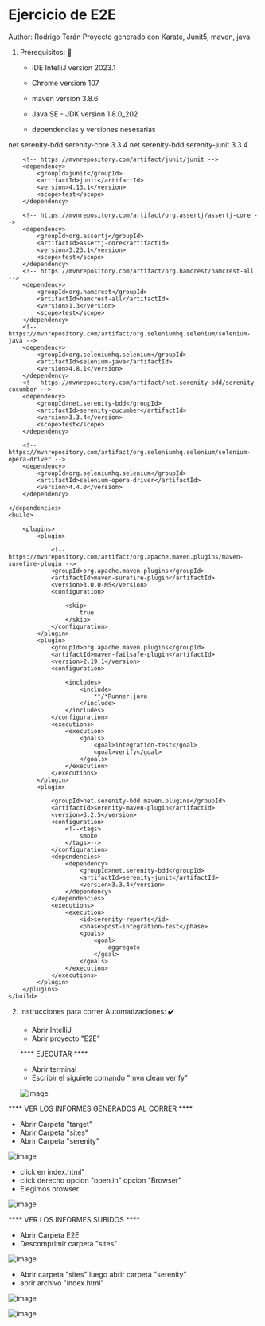 # Ejercicio de E2E 
Author: Rodrigo Terán
Proyecto generado con Karate, Junit5, maven, java 

1. Prerequisitos: 📃
   -  IDE IntelliJ version 2023.1
   -  Chrome versiom 107
   -  maven version 3.8.6
   -  Java SE - JDK version 1.8.0_202
  
   -  dependencias y versiones nesesarias
<dependencies>
        <!-- https://mvnrepository.com/artifact/net.serenity-bdd/serenity-core -->
        <dependency>
            <groupId>net.serenity-bdd</groupId>
            <artifactId>serenity-core</artifactId>
            <version>3.3.4</version>
        </dependency>
        <!-- https://mvnrepository.com/artifact/net.serenity-bdd/serenity-junit -->
        <dependency>
            <groupId>net.serenity-bdd</groupId>
            <artifactId>serenity-junit</artifactId>
            <version>3.3.4</version>
        </dependency>

        <!-- https://mvnrepository.com/artifact/junit/junit -->
        <dependency>
            <groupId>junit</groupId>
            <artifactId>junit</artifactId>
            <version>4.13.1</version>
            <scope>test</scope>
        </dependency>

        <!-- https://mvnrepository.com/artifact/org.assertj/assertj-core -->
        <dependency>
            <groupId>org.assertj</groupId>
            <artifactId>assertj-core</artifactId>
            <version>3.23.1</version>
            <scope>test</scope>
        </dependency>
        <!-- https://mvnrepository.com/artifact/org.hamcrest/hamcrest-all -->
        <dependency>
            <groupId>org.hamcrest</groupId>
            <artifactId>hamcrest-all</artifactId>
            <version>1.3</version>
            <scope>test</scope>
        </dependency>
        <!-- https://mvnrepository.com/artifact/org.seleniumhq.selenium/selenium-java -->
        <dependency>
            <groupId>org.seleniumhq.selenium</groupId>
            <artifactId>selenium-java</artifactId>
            <version>4.8.1</version>
        </dependency>
        <!-- https://mvnrepository.com/artifact/net.serenity-bdd/serenity-cucumber -->
        <dependency>
            <groupId>net.serenity-bdd</groupId>
            <artifactId>serenity-cucumber</artifactId>
            <version>3.3.4</version>
            <scope>test</scope>
        </dependency>

        <!-- https://mvnrepository.com/artifact/org.seleniumhq.selenium/selenium-opera-driver -->
        <dependency>
            <groupId>org.seleniumhq.selenium</groupId>
            <artifactId>selenium-opera-driver</artifactId>
            <version>4.4.0</version>
        </dependency>

    </dependencies>
    <build>

        <plugins>
            <plugin>

                <!-- https://mvnrepository.com/artifact/org.apache.maven.plugins/maven-surefire-plugin -->
                <groupId>org.apache.maven.plugins</groupId>
                <artifactId>maven-surefire-plugin</artifactId>
                <version>3.0.0-M5</version>
                <configuration>

                    <skip>
                        true
                    </skip>
                </configuration>
            </plugin>
            <plugin>
                <groupId>org.apache.maven.plugins</groupId>
                <artifactId>maven-failsafe-plugin</artifactId>
                <version>2.19.1</version>
                <configuration>

                    <includes>
                        <include>
                            **/*Runner.java
                        </include>
                    </includes>
                </configuration>
                <executions>
                    <execution>
                        <goals>
                            <goal>integration-test</goal>
                            <goal>verify</goal>
                        </goals>
                    </execution>
                </executions>
            </plugin>
            <plugin>

                <groupId>net.serenity-bdd.maven.plugins</groupId>
                <artifactId>serenity-maven-plugin</artifactId>
                <version>3.2.5</version>
                <configuration>
                    <!--<tags>
                        smoke
                    </tags>-->
                </configuration>
                <dependencies>
                    <dependency>
                        <groupId>net.serenity-bdd</groupId>
                        <artifactId>serenity-junit</artifactId>
                        <version>3.3.4</version>
                    </dependency>
                </dependencies>
                <executions>
                    <execution>
                        <id>serenity-reports</id>
                        <phase>post-integration-test</phase>
                        <goals>
                            <goal>
                                aggregate
                            </goal>
                        </goals>
                    </execution>
                </executions>
            </plugin>
        </plugins>
    </build>



2. Instrucciones para correr Automatizaciones: ✔️
   - Abrir IntelliJ
   - Abrir proyecto "E2E"
  
   **** EJECUTAR ****

   - Abrir terminal
   - Escribir el siguiete comando "mvn clean verify"
     
   
   ![image](https://github.com/ttbr101081/E2E/assets/79415192/7d64de8c-b6bf-4cc8-b5ba-ca96fc2b3af3)

  

**** VER LOS INFORMES GENERADOS AL CORRER ****

* Abrir Carpeta "target"
* Abrir Carpeta "sites"
* Abrir Carpeta "serenity"

![image](https://github.com/ttbr101081/E2E/assets/79415192/6da48c29-9f05-4fd3-b4ea-864e0457b8a4)

  
* click en index.html"
* click derecho opcion "open in" opcion "Browser"
* Elegimos browser

 ![image](https://github.com/ttbr101081/E2E/assets/79415192/f806181f-2942-4399-96bf-6b1941e9850f)

**** VER LOS INFORMES SUBIDOS ****

* Abrir Carpeta E2E
* Descomprimir carpeta "sites"

![image](https://github.com/ttbr101081/E2E/assets/79415192/7e01543f-e16d-4749-8665-29d4068faef1)

  
* Abrir carpeta "sites" luego abrir carpeta "serenity"
* abrir archivo "index.html"

![image](https://github.com/ttbr101081/E2E/assets/79415192/9922ccce-c910-491c-9e5e-8eb98a742102)

![image](https://github.com/ttbr101081/E2E/assets/79415192/598da11b-2a13-4e74-9aeb-432d34d35c89)
